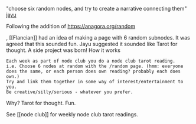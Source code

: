 "choose six random nodes, and try to create a narrative connecting them" [jayu](https://matrix.to/#/%21WhilafaLxfJNoigHCj:matrix.org/%24YMHiliuheM5RLjf6cM0nUUatBTv8YpUU05FugIB1BBI)

Following the addition of https://anagora.org/random

, [[Flancian]] had an idea of making a page with 6 random subnodes. It was agreed that this sounded fun. Jayu suggested it sounded like Tarot for thought. A side project was born!
How it works

    Each week as part of node club you do a node club tarot reading.
    i.e. Choose 6 nodes at random with the /random page. (hmm: everyone does the same, or each person does own reading? probably each does own.)
    Try and link them together in some way of interest/entertainment to you.
    Be creative/silly/serious - whatever you prefer.

Why? Tarot for thought. Fun.

See [[node club]] for weekly node club tarot readings.